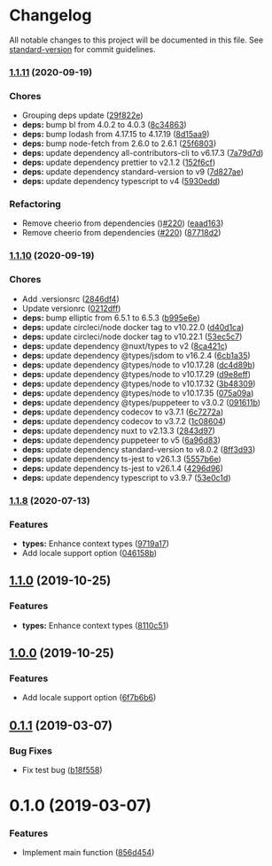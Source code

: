 # Changelog

All notable changes to this project will be documented in this file. See [standard-version](https://github.com/conventional-changelog/standard-version) for commit guidelines.

### [1.1.11](https://github.com/nuxt-community/dayjs-module/compare/v1.1.10...v1.1.11) (2020-09-19)


### Chores

* Grouping deps update ([29f822e](https://github.com/nuxt-community/dayjs-module/commit/29f822e93afe22350b9ed4cfeb29c9a79943935c))
* **deps:** bump bl from 4.0.2 to 4.0.3 ([8c34863](https://github.com/nuxt-community/dayjs-module/commit/8c34863a1b784b1483f95d09a52925b4a00962d0))
* **deps:** bump lodash from 4.17.15 to 4.17.19 ([8d15aa9](https://github.com/nuxt-community/dayjs-module/commit/8d15aa92240cd493b1de19ca6a061412074c99f9))
* **deps:** bump node-fetch from 2.6.0 to 2.6.1 ([25f6803](https://github.com/nuxt-community/dayjs-module/commit/25f6803a606d6950c09b4c1755a96fd3e3c9be45))
* **deps:** update dependency all-contributors-cli to v6.17.3 ([7a79d7d](https://github.com/nuxt-community/dayjs-module/commit/7a79d7d85ac721bd1d6eee43f467fce31e9dcd55))
* **deps:** update dependency prettier to v2.1.2 ([152f6cf](https://github.com/nuxt-community/dayjs-module/commit/152f6cf2d3355800d0219c95e466dfc778e6bdc8))
* **deps:** update dependency standard-version to v9 ([7d827ae](https://github.com/nuxt-community/dayjs-module/commit/7d827aedbceca94d8340915db42106e5e0f75d13))
* **deps:** update dependency typescript to v4 ([5930edd](https://github.com/nuxt-community/dayjs-module/commit/5930edd0425a7b0c48f32a0050b82725bd1e2119))


### Refactoring

* Remove cheerio from dependencies ()[#220](https://github.com/nuxt-community/dayjs-module/issues/220)) ([eaad163](https://github.com/nuxt-community/dayjs-module/commit/eaad163ed5db645ebe52c766c57cc97e2c16a464))
* Remove cheerio from dependencies ([#220](https://github.com/nuxt-community/dayjs-module/issues/220)) ([87718d2](https://github.com/nuxt-community/dayjs-module/commit/87718d232cd66aba8098931108840facc7a3593d))

### [1.1.10](https://github.com/nuxt-community/dayjs-module/compare/v1.1.9...v1.1.10) (2020-09-19)


### Chores

* Add .versionsrc ([2846df4](https://github.com/nuxt-community/dayjs-module/commit/2846df4c04e702c49d6c2679ecda51e63b8567af))
* Update versionrc ([0212dff](https://github.com/nuxt-community/dayjs-module/commit/0212dffc9085f3188a0f43ee2e850ebeebdbb0a4))
* **deps:** bump elliptic from 6.5.1 to 6.5.3 ([b995e6e](https://github.com/nuxt-community/dayjs-module/commit/b995e6e4b6637dbaf5b71ade0bff6233f0500754))
* **deps:** update circleci/node docker tag to v10.22.0 ([d40d1ca](https://github.com/nuxt-community/dayjs-module/commit/d40d1ca8e93bc18c73506e680f04a0c0d2121106))
* **deps:** update circleci/node docker tag to v10.22.1 ([53ec5c7](https://github.com/nuxt-community/dayjs-module/commit/53ec5c79fe0b268862de228fb780550e8795f0d0))
* **deps:** update dependency @nuxt/types to v2 ([8ca421c](https://github.com/nuxt-community/dayjs-module/commit/8ca421cda5e08a79e7cc09900720fbbc7d6ee63d))
* **deps:** update dependency @types/jsdom to v16.2.4 ([6cb1a35](https://github.com/nuxt-community/dayjs-module/commit/6cb1a3559326718c9dae011c7897280275172d05))
* **deps:** update dependency @types/node to v10.17.28 ([dc4d89b](https://github.com/nuxt-community/dayjs-module/commit/dc4d89b2852084c00ce43db36a6264446d07309b))
* **deps:** update dependency @types/node to v10.17.29 ([d9e8eff](https://github.com/nuxt-community/dayjs-module/commit/d9e8effff7f455538f6aba1057a755ed687a537f))
* **deps:** update dependency @types/node to v10.17.32 ([3b48309](https://github.com/nuxt-community/dayjs-module/commit/3b48309a96aa7ff190a96469c75becc4a75b2bc4))
* **deps:** update dependency @types/node to v10.17.35 ([075a09a](https://github.com/nuxt-community/dayjs-module/commit/075a09a222ca273eef28ba92afda6cf9d4673250))
* **deps:** update dependency @types/puppeteer to v3.0.2 ([091611b](https://github.com/nuxt-community/dayjs-module/commit/091611b271447dbc6ceb7cab076ec98815f104b9))
* **deps:** update dependency codecov to v3.7.1 ([6c7272a](https://github.com/nuxt-community/dayjs-module/commit/6c7272acb659967ee7e6868a995dada1f9fdd278))
* **deps:** update dependency codecov to v3.7.2 ([1c08604](https://github.com/nuxt-community/dayjs-module/commit/1c086044929b8029403b2973409d02e6c5613edc))
* **deps:** update dependency nuxt to v2.13.3 ([2843d97](https://github.com/nuxt-community/dayjs-module/commit/2843d97c39dbed00d9c474750a79c69b46b35603))
* **deps:** update dependency puppeteer to v5 ([6a96d83](https://github.com/nuxt-community/dayjs-module/commit/6a96d834851347f921876d40a931a87df2a86ff3))
* **deps:** update dependency standard-version to v8.0.2 ([8ff3d93](https://github.com/nuxt-community/dayjs-module/commit/8ff3d93aeb072c6ef61b23a501dcc85310a27bcb))
* **deps:** update dependency ts-jest to v26.1.3 ([5557b6e](https://github.com/nuxt-community/dayjs-module/commit/5557b6e24ee985f98c10fd3ee0d1f517582dbe77))
* **deps:** update dependency ts-jest to v26.1.4 ([4296d96](https://github.com/nuxt-community/dayjs-module/commit/4296d960803aca854e9e4609d3c4f5d73f66c782))
* **deps:** update dependency typescript to v3.9.7 ([53e0c1d](https://github.com/nuxt-community/dayjs-module/commit/53e0c1dcadb65a1a74765b73a58573ff976f6c41))

### [1.1.8](https://github.com/nuxt-community/dayjs-module/compare/v0.1.2...v1.1.8) (2020-07-13)

### Features

* **types:** Enhance context types ([9719a17](https://github.com/nuxt-community/dayjs-module/commit/9719a1792e7356b3e26e39b1beeba30516f6a1ca))
* Add locale support option ([046158b](https://github.com/nuxt-community/dayjs-module/commit/046158b3e1761d76fe84a57ad588c0d61e13e308))

## [1.1.0](https://github.com/nuxt-community/dayjs-module/compare/v1.0.0...v1.1.0) (2019-10-25)

### Features

* **types:** Enhance context types ([8110c51](https://github.com/nuxt-community/dayjs-module/commit/8110c51e4ed2a722c21900b8f91c488e9aed61fd))

## [1.0.0](https://github.com/nuxt-community/dayjs-module/compare/v0.1.2...v1.0.0) (2019-10-25)

### Features

* Add locale support option ([6f7b6b6](https://github.com/nuxt-community/dayjs-module/commit/6f7b6b6f19d4faef0080af70ff8e464ca66cf8cd))

## [0.1.1](https://github.com/nuxt-community/dayjs-module/compare/v0.1.0...v0.1.1) (2019-03-07)

### Bug Fixes

* Fix test bug ([b18f558](https://github.com/nuxt-community/dayjs-module/commit/b18f558))

# 0.1.0 (2019-03-07)

### Features

* Implement main function ([856d454](https://github.com/nuxt-community/dayjs-module/commit/856d454))
